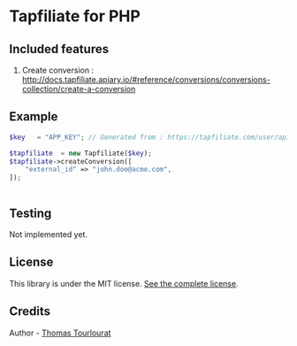 # Tapfiliate for PHP

## Included features

1. Create conversion : http://docs.tapfiliate.apiary.io/#reference/conversions/conversions-collection/create-a-conversion

## Example

```php
$key   = "APP_KEY"; // Generated from : https://tapfiliate.com/user/api-access/

$tapfiliate  = new Tapfiliate($key);
$tapfiliate->createConversion([
    "external_id" => "john.doe@acme.com",
]);
```

```php
```

## Testing

Not implemented yet.

## License

This library is under the MIT license. [See the complete license](https://github.com/armetiz/tapfiliate-php/blob/master/LICENSE).

## Credits

Author - [Thomas Tourlourat](http://www.wozbe.com)
